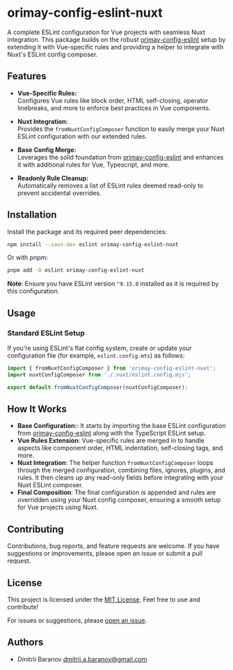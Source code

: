 # orimay-config-eslint-nuxt

A complete ESLint configuration for Vue projects with seamless Nuxt integration.
This package builds on the robust
[orimay-config-eslint](https://www.npmjs.com/package/orimay-config-eslint) setup
by extending it with Vue-specific rules and providing a helper to integrate with
Nuxt's ESLint config composer.

## Features

- **Vue-Specific Rules:**  
  Configures Vue rules like block order, HTML self-closing, operator linebreaks,
  and more to enforce best practices in Vue components.

- **Nuxt Integration:**  
  Provides the `fromNuxtConfigComposer` function to easily merge your Nuxt
  ESLint configuration with our extended rules.

- **Base Config Merge:**  
  Leverages the solid foundation from
  [orimay-config-eslint](https://www.npmjs.com/package/orimay-config-eslint) and
  enhances it with additional rules for Vue, Typescript, and more.

- **Readonly Rule Cleanup:**  
  Automatically removes a list of ESLint rules deemed read-only to prevent
  accidental overrides.

## Installation

Install the package and its required peer dependencies:

```bash
npm install --save-dev eslint orimay-config-eslint-nuxt
```

Or with pnpm:

```bash
pnpm add -D eslint orimay-config-eslint-nuxt
```

**Note**: Ensure you have ESLint version `^9.15.0` installed as it is required
by this configuration.

## Usage

### Standard ESLint Setup

If you're using ESLint's flat config system, create or update your configuration
file (for example, `eslint.config.mts`) as follows:

```typescript
import { fromNuxtConfigComposer } from 'orimay-config-eslint-nuxt';
import nuxtConfigComposer from './.nuxt/eslint.config.mjs';

export default fromNuxtConfigComposer(nuxtConfigComposer);
```

## How It Works

- **Base Configuration:**: It starts by importing the base ESLint configuration
  from
  [orimay-config-eslint](https://www.npmjs.com/package/orimay-config-eslint)
  along with the TypeScript ESLint setup.
- **Vue Rules Extension**: Vue-specific rules are merged in to handle aspects
  like component order, HTML indentation, self-closing tags, and more.
- **Nuxt Integration**: The helper function `fromNuxtConfigComposer` loops
  through the merged configuration, combining files, ignores, plugins, and
  rules. It then cleans up any read-only fields before integrating with your
  Nuxt ESLint composer.
- **Final Composition**: The final configuration is appended and rules are
  overridden using your Nuxt config composer, ensuring a smooth setup for Vue
  projects using Nuxt.

## Contributing

Contributions, bug reports, and feature requests are welcome. If you have
suggestions or improvements, please open an issue or submit a pull request.

## License

This project is licensed under the [MIT License](LICENSE). Feel free to use and
contribute!

For issues or suggestions, please
[open an issue](https://github.com/orimay/config-eslint-nuxt/issues).

## Authors

- Dmitrii Baranov dmitrii.a.baranov@gmail.com

